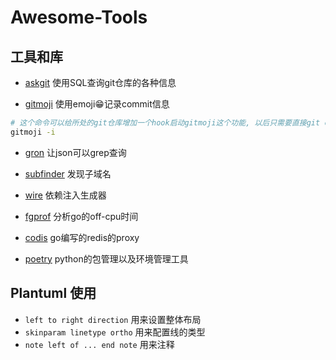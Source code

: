# Awesome-Tools

## 工具和库

- [askgit](https://github.com/augmentable-dev/askgit) 使用SQL查询git仓库的各种信息

- [gitmoji](https://github.com/carloscuesta/gitmoji) 使用emoji😁记录commit信息

```sh
# 这个命令可以给所处的git仓库增加一个hook启动gitmoji这个功能, 以后只需要直接git commit就可以
gitmoji -i
```

- [gron](https://github.com/tomnomnom/gron) 让json可以grep查询

- [subfinder](https://github.com/projectdiscovery/subfinder) 发现子域名


- [wire](https://github.com/google/wire) 依赖注入生成器

- [fgprof](https://github.com/felixge/fgprof) 分析go的off-cpu时间

- [codis](https://github.com/CodisLabs/codis) go编写的redis的proxy

- [poetry](https://github.com/python-poetry/poetry) python的包管理以及环境管理工具

## Plantuml 使用

- `left to right direction`  用来设置整体布局
- `skinparam linetype ortho` 用来配置线的类型
- `note left of ... end note` 用来注释
